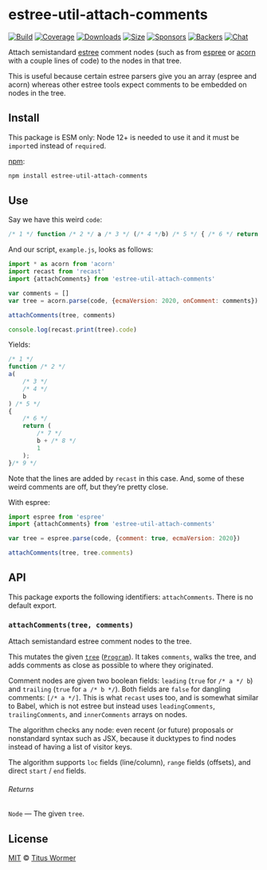 # estree-util-attach-comments

[![Build][build-badge]][build]
[![Coverage][coverage-badge]][coverage]
[![Downloads][downloads-badge]][downloads]
[![Size][size-badge]][size]
[![Sponsors][sponsors-badge]][collective]
[![Backers][backers-badge]][collective]
[![Chat][chat-badge]][chat]

Attach semistandard [estree][] comment nodes (such as from [espree][] or
[acorn][] with a couple lines of code) to the nodes in that tree.

This is useful because certain estree parsers give you an array (espree and
acorn) whereas other estree tools expect comments to be embedded on nodes in the
tree.

## Install

This package is ESM only: Node 12+ is needed to use it and it must be `import`ed
instead of `require`d.

[npm][]:

```sh
npm install estree-util-attach-comments
```

## Use

Say we have this weird `code`:

```js
/* 1 */ function /* 2 */ a /* 3 */ (/* 4 */b) /* 5 */ { /* 6 */ return /* 7 */ b + /* 8 */ 1 /* 9 */ }
```

And our script, `example.js`, looks as follows:

```js
import * as acorn from 'acorn'
import recast from 'recast'
import {attachComments} from 'estree-util-attach-comments'

var comments = []
var tree = acorn.parse(code, {ecmaVersion: 2020, onComment: comments})

attachComments(tree, comments)

console.log(recast.print(tree).code)
```

Yields:

```js
/* 1 */
function /* 2 */
a(
    /* 3 */
    /* 4 */
    b
) /* 5 */
{
    /* 6 */
    return (
        /* 7 */
        b + /* 8 */
        1
    );
}/* 9 */
```

Note that the lines are added by `recast` in this case.
And, some of these weird comments are off, but they’re pretty close.

With espree:

```js
import espree from 'espree'
import {attachComments} from 'estree-util-attach-comments'

var tree = espree.parse(code, {comment: true, ecmaVersion: 2020})

attachComments(tree, tree.comments)
```

## API

This package exports the following identifiers: `attachComments`.
There is no default export.

### `attachComments(tree, comments)`

Attach semistandard estree comment nodes to the tree.

This mutates the given [`tree`][estree] ([`Program`][program]).
It takes `comments`, walks the tree, and adds comments as close as possible
to where they originated.

Comment nodes are given two boolean fields: `leading` (`true` for `/* a */ b`)
and `trailing` (`true` for `a /* b */`).
Both fields are `false` for dangling comments: `[/* a */]`.
This is what `recast` uses too, and is somewhat similar to Babel, which is not
estree but instead uses `leadingComments`, `trailingComments`, and
`innerComments` arrays on nodes.

The algorithm checks any node: even recent (or future) proposals or nonstandard
syntax such as JSX, because it ducktypes to find nodes instead of having a list
of visitor keys.

The algorithm supports `loc` fields (line/column), `range` fields (offsets),
and direct `start` / `end` fields.

###### Returns

`Node` — The given `tree`.

## License

[MIT][license] © [Titus Wormer][author]

<!-- Definitions -->

[build-badge]: https://github.com/syntax-tree/estree-util-attach-comments/workflows/main/badge.svg

[build]: https://github.com/syntax-tree/estree-util-attach-comments/actions

[coverage-badge]: https://img.shields.io/codecov/c/github/syntax-tree/estree-util-attach-comments.svg

[coverage]: https://codecov.io/github/syntax-tree/estree-util-attach-comments

[downloads-badge]: https://img.shields.io/npm/dm/estree-util-attach-comments.svg

[downloads]: https://www.npmjs.com/package/estree-util-attach-comments

[size-badge]: https://img.shields.io/bundlephobia/minzip/estree-util-attach-comments.svg

[size]: https://bundlephobia.com/result?p=estree-util-attach-comments

[sponsors-badge]: https://opencollective.com/unified/sponsors/badge.svg

[backers-badge]: https://opencollective.com/unified/backers/badge.svg

[collective]: https://opencollective.com/unified

[chat-badge]: https://img.shields.io/badge/chat-discussions-success.svg

[chat]: https://github.com/syntax-tree/unist/discussions

[npm]: https://docs.npmjs.com/cli/install

[license]: license

[author]: https://wooorm.com

[acorn]: https://github.com/acornjs/acorn

[estree]: https://github.com/estree/estree

[espree]: https://github.com/eslint/espree

[program]: https://github.com/estree/estree/blob/master/es5.md#programs
